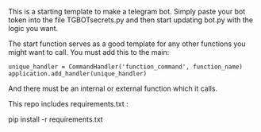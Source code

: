 This is a starting template to make a telegram bot. Simply paste your bot token into the file TGBOTsecrets.py and then start updating bot.py with the logic you want.

The start function serves as a good template for any other functions you might want to call. You must add this to the main:

    unique_handler = CommandHandler('function_command', function_name)
    application.add_handler(unique_handler)

And there must be an internal or external function which it calls.


This repo includes requirements.txt :

pip install -r requirements.txt
